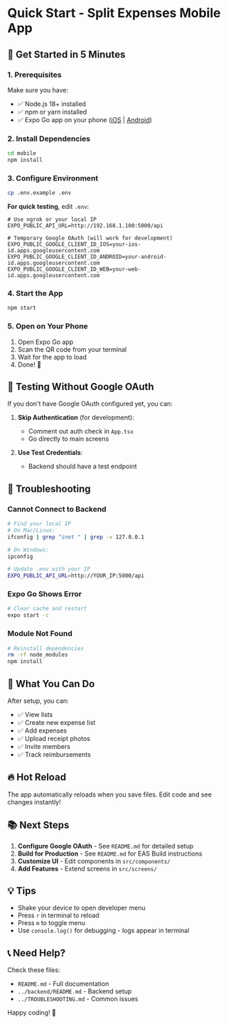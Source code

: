 # Quick Start - Split Expenses Mobile App

## 🚀 Get Started in 5 Minutes

### 1. Prerequisites

Make sure you have:
- ✅ Node.js 18+ installed
- ✅ npm or yarn installed
- ✅ Expo Go app on your phone ([iOS](https://apps.apple.com/app/expo-go/id982107779) | [Android](https://play.google.com/store/apps/details?id=host.exp.exponent))

### 2. Install Dependencies

```bash
cd mobile
npm install
```

### 3. Configure Environment

```bash
cp .env.example .env
```

**For quick testing**, edit `.env`:
```env
# Use ngrok or your local IP
EXPO_PUBLIC_API_URL=http://192.168.1.100:5000/api

# Temporary Google OAuth (will work for development)
EXPO_PUBLIC_GOOGLE_CLIENT_ID_IOS=your-ios-id.apps.googleusercontent.com
EXPO_PUBLIC_GOOGLE_CLIENT_ID_ANDROID=your-android-id.apps.googleusercontent.com
EXPO_PUBLIC_GOOGLE_CLIENT_ID_WEB=your-web-id.apps.googleusercontent.com
```

### 4. Start the App

```bash
npm start
```

### 5. Open on Your Phone

1. Open Expo Go app
2. Scan the QR code from your terminal
3. Wait for the app to load
4. Done! 🎉

## 📱 Testing Without Google OAuth

If you don't have Google OAuth configured yet, you can:

1. **Skip Authentication** (for development):
   - Comment out auth check in `App.tsx`
   - Go directly to main screens

2. **Use Test Credentials**:
   - Backend should have a test endpoint

## 🔧 Troubleshooting

### Cannot Connect to Backend

```bash
# Find your local IP
# On Mac/Linux:
ifconfig | grep "inet " | grep -v 127.0.0.1

# On Windows:
ipconfig

# Update .env with your IP
EXPO_PUBLIC_API_URL=http://YOUR_IP:5000/api
```

### Expo Go Shows Error

```bash
# Clear cache and restart
expo start -c
```

### Module Not Found

```bash
# Reinstall dependencies
rm -rf node_modules
npm install
```

## 🎨 What You Can Do

After setup, you can:
- ✅ View lists
- ✅ Create new expense list
- ✅ Add expenses
- ✅ Upload receipt photos
- ✅ Invite members
- ✅ Track reimbursements

## 🔥 Hot Reload

The app automatically reloads when you save files. Edit code and see changes instantly!

## 📚 Next Steps

1. **Configure Google OAuth** - See `README.md` for detailed setup
2. **Build for Production** - See `README.md` for EAS Build instructions
3. **Customize UI** - Edit components in `src/components/`
4. **Add Features** - Extend screens in `src/screens/`

## 💡 Tips

- Shake your device to open developer menu
- Press `r` in terminal to reload
- Press `m` to toggle menu
- Use `console.log()` for debugging - logs appear in terminal

## 📞 Need Help?

Check these files:
- `README.md` - Full documentation
- `../backend/README.md` - Backend setup
- `../TROUBLESHOOTING.md` - Common issues

Happy coding! 🚀
